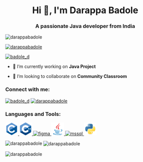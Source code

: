 <h1 align="center">Hi 👋, I'm Darappa Badole</h1>
<h3 align="center">A passionate Java developer from India</h3>

<p align="left"> <img src="https://komarev.com/ghpvc/?username=darappabadole&label=Profile%20views&color=0e75b6&style=flat" alt="darappabadole" /> </p>

<p align="left"> <a href="https://github.com/ryo-ma/github-profile-trophy"><img src="https://github-profile-trophy.vercel.app/?username=darappabadole" alt="darappabadole" /></a> </p>

<p align="left"> <a href="https://twitter.com/badole_d" target="blank"><img src="https://img.shields.io/twitter/follow/badole_d?logo=twitter&style=for-the-badge" alt="badole_d" /></a> </p>

- 🔭 I’m currently working on **Java Project**

- 👯 I’m looking to collaborate on **Community Classroom**

<h3 align="left">Connect with me:</h3>
<p align="left">
<a href="https://twitter.com/badole_d" target="blank"><img align="center" src="https://raw.githubusercontent.com/rahuldkjain/github-profile-readme-generator/master/src/images/icons/Social/twitter.svg" alt="badole_d" height="30" width="40" /></a>
<a href="[https://linkedin.com/in/darappabadole](https://www.linkedin.com/in/darappa-badole-b5b40124b/)" target="blank"><img align="center" src="https://raw.githubusercontent.com/rahuldkjain/github-profile-readme-generator/master/src/images/icons/Social/linked-in-alt.svg" alt="darappabadole" height="30" width="40" /></a>
</p>

<h3 align="left">Languages and Tools:</h3>
<p align="left"> <a href="https://www.cprogramming.com/" target="_blank" rel="noreferrer"> <img src="https://raw.githubusercontent.com/devicons/devicon/master/icons/c/c-original.svg" alt="c" width="40" height="40"/> </a> <a href="https://www.w3schools.com/cpp/" target="_blank" rel="noreferrer"> <img src="https://raw.githubusercontent.com/devicons/devicon/master/icons/cplusplus/cplusplus-original.svg" alt="cplusplus" width="40" height="40"/> </a> <a href="https://www.figma.com/" target="_blank" rel="noreferrer"> <img src="https://www.vectorlogo.zone/logos/figma/figma-icon.svg" alt="figma" width="40" height="40"/> </a> <a href="https://www.java.com" target="_blank" rel="noreferrer"> <img src="https://raw.githubusercontent.com/devicons/devicon/master/icons/java/java-original.svg" alt="java" width="40" height="40"/> </a> <a href="https://www.microsoft.com/en-us/sql-server" target="_blank" rel="noreferrer"> <img src="https://www.svgrepo.com/show/303229/microsoft-sql-server-logo.svg" alt="mssql" width="40" height="40"/> </a> <a href="https://www.python.org" target="_blank" rel="noreferrer"> <img src="https://raw.githubusercontent.com/devicons/devicon/master/icons/python/python-original.svg" alt="python" width="40" height="40"/> </a> </p>

<p><img align="left" src="https://github-readme-stats.vercel.app/api/top-langs?username=darappabadole&show_icons=true&locale=en&layout=compact" alt="darappabadole" /></p>

<p>&nbsp;<img align="center" src="https://github-readme-stats.vercel.app/api?username=darappabadole&show_icons=true&locale=en" alt="darappabadole" /></p>

<p><img align="center" src="https://github-readme-streak-stats.herokuapp.com/?user=darappabadole&" alt="darappabadole" /></p>
